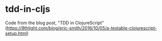 # tdd-in-cljs
Code from the blog post, "TDD in ClojureScript" (https://8thlight.com/blog/eric-smith/2016/10/05/a-testable-clojurescript-setup.html)
